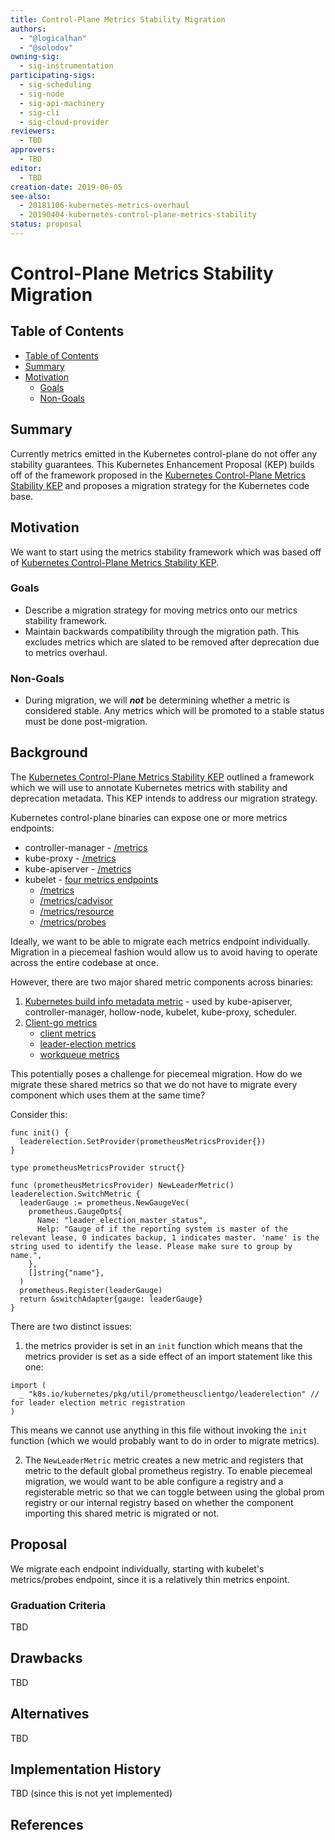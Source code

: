 ```yaml
---
title: Control-Plane Metrics Stability Migration
authors:
  - "@logicalhan"
  - "@solodov"
owning-sig:
  - sig-instrumentation
participating-sigs:
  - sig-scheduling
  - sig-node
  - sig-api-machinery
  - sig-cli
  - sig-cloud-provider
reviewers:
  - TBD
approvers:
  - TBD
editor:
  - TBD
creation-date: 2019-06-05
see-also:
  - 20181106-kubernetes-metrics-overhaul
  - 20190404-kubernetes-control-plane-metrics-stability
status: proposal
---
```


# Control-Plane Metrics Stability Migration

## Table of Contents

* [Table of Contents](#table-of-contents)
* [Summary](#summary)
* [Motivation](#motivation)
    * [Goals](#goals)
    * [Non-Goals](#non-goals)


## Summary

Currently metrics emitted in the Kubernetes control-plane do not offer any stability guarantees. This Kubernetes Enhancement Proposal (KEP) builds off of the framework proposed in the [Kubernetes Control-Plane Metrics Stability KEP](https://github.com/kubernetes/enhancements/blob/master/keps/sig-instrumentation/20190404-kubernetes-control-plane-metrics-stability.md) and proposes a migration strategy for the Kubernetes code base.

## Motivation

We want to start using the metrics stability framework which was based off of [Kubernetes Control-Plane Metrics Stability KEP](https://github.com/kubernetes/enhancements/blob/master/keps/sig-instrumentation/20190404-kubernetes-control-plane-metrics-stability.md).

### Goals

 * Describe a migration strategy for moving metrics onto our metrics stability framework.
 * Maintain backwards compatibility through the migration path. This excludes metrics which are slated to be removed after deprecation due to metrics overhaul.

### Non-Goals

* During migration, we will __*not*__ be determining whether a metric is considered stable. Any metrics which will be promoted to a stable status must be done post-migration.

## Background

The [Kubernetes Control-Plane Metrics Stability KEP](https://github.com/kubernetes/enhancements/blob/master/keps/sig-instrumentation/20190404-kubernetes-control-plane-metrics-stability.md) outlined a framework which we will use to annotate Kubernetes metrics with stability and deprecation metadata. This KEP intends to address our migration strategy.

Kubernetes control-plane binaries can expose one or more metrics endpoints:

* controller-manager - [/metrics](https://github.com/kubernetes/kubernetes/blob/release-1.15/cmd/controller-manager/app/serve.go#L65)
* kube-proxy - [/metrics](https://github.com/kubernetes/kubernetes/blob/release-1.15/cmd/kube-proxy/app/server.go#L570)
* kube-apiserver - [/metrics](https://github.com/kubernetes/kubernetes/blob/release-1.15/staging/src/k8s.io/apiserver/pkg/server/routes/metrics.go#L36)
* kubelet - [four metrics endpoints](https://github.com/kubernetes/kubernetes/blob/release-1.15/staging/src/k8s.io/apiserver/pkg/server/routes/metrics.go#L36)
    * [/metrics](https://github.com/kubernetes/kubernetes/blob/release-1.15/pkg/kubelet/server/server.go#L299)
    * [/metrics/cadvisor](https://github.com/kubernetes/kubernetes/blob/release-1.15/pkg/kubelet/server/server.go#L315)
    * [/metrics/resource](https://github.com/kubernetes/kubernetes/blob/release-1.15/pkg/kubelet/server/server.go#L321-L323)
    * [/metrics/probes](https://github.com/kubernetes/kubernetes/blob/release-1.15/pkg/kubelet/server/server.go#L329-L331)

Ideally, we want to be able to migrate each metrics endpoint individually. Migration in a piecemeal fashion would allow us to avoid having to operate across the entire codebase at once.

However, there are two major shared metric components across binaries:

1. [Kubernetes build info metadata metric](https://github.com/kubernetes/kubernetes/blob/release-1.15/pkg/version/prometheus/prometheus.go#L26-L38) - used by kube-apiserver, controller-manager, hollow-node, kubelet, kube-proxy, scheduler.
2. [Client-go metrics](https://github.com/kubernetes/kubernetes/blob/release-1.15/pkg/util/prometheusclientgo/adapters.go#L20-L24)
    * [client metrics](https://github.com/kubernetes/kubernetes/blob/release-1.15/pkg/client/metrics/prometheus/prometheus.go#L61-L66)
    * [leader-election metrics](https://github.com/kubernetes/kubernetes/blob/release-1.15/pkg/util/prometheusclientgo/leaderelection/adapter.go#L27-L29)
    * [workqueue metrics](https://github.com/kubernetes/kubernetes/blob/release-1.15/pkg/util/workqueue/prometheus/prometheus.go)

This potentially poses a challenge for piecemeal migration. How do we migrate these shared metrics so that we do not have to migrate every component which uses them at the same time?

Consider this:

```golang
func init() {
  leaderelection.SetProvider(prometheusMetricsProvider{})
}

type prometheusMetricsProvider struct{}

func (prometheusMetricsProvider) NewLeaderMetric() leaderelection.SwitchMetric {
  leaderGauge := prometheus.NewGaugeVec(
    prometheus.GaugeOpts{
      Name: "leader_election_master_status",
      Help: "Gauge of if the reporting system is master of the relevant lease, 0 indicates backup, 1 indicates master. 'name' is the string used to identify the lease. Please make sure to group by name.",
    },
    []string{"name"},
  )
  prometheus.Register(leaderGauge)
  return &switchAdapter{gauge: leaderGauge}
}
```

There are two distinct issues:

1. the metrics provider is set in an `init` function which means that the metrics provider is set as a side effect of an import statement like this one:

```golang
import (
  _ "k8s.io/kubernetes/pkg/util/prometheusclientgo/leaderelection" // for leader election metric registration
)
```
This means we cannot use anything in this file without invoking the `init` function (which we would probably want to do in order to migrate metrics).

2. The `NewLeaderMetric` metric creates a new metric and registers that metric to the default global prometheus registry. To enable piecemeal migration, we would want to be able configure a registry and a registerable metric so that we can toggle between using the global prom registry or our internal registry based on whether the component importing this shared metric is migrated or not.

## Proposal

We migrate each endpoint individually, starting with kubelet's metrics/probes endpoint, since it is a relatively thin metrics enpoint.

### Graduation Criteria

TBD

## Drawbacks

TBD

## Alternatives

TBD

## Implementation History

TBD (since this is not yet implemented)

## References
